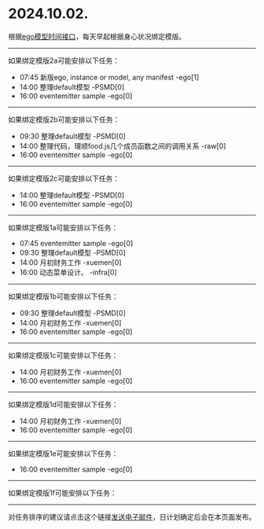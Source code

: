 # 2024.10.02.

根据[ego模型时间接口](https://gitee.com/hyg/blog/blob/master/timeflow.md)，每天早起根据身心状况绑定模版。

---
如果绑定模版2a可能安排以下任务：

- 07:45	新版ego, instance or model, any manifest -ego[1]
- 14:00	整理default模型 -PSMD[0]
- 16:00	eventemitter sample -ego[0]

---
如果绑定模版2b可能安排以下任务：

- 09:30	整理default模型 -PSMD[0]
- 14:00	整理代码，理顺food.js几个成员函数之间的调用关系 -raw[0]
- 16:00	eventemitter sample -ego[0]

---
如果绑定模版2c可能安排以下任务：

- 14:00	整理default模型 -PSMD[0]
- 16:00	eventemitter sample -ego[0]

---
如果绑定模版1a可能安排以下任务：

- 07:45	eventemitter sample -ego[0]
- 09:30	整理default模型 -PSMD[0]
- 14:00	月初财务工作 -xuemen[0]
- 16:00	动态菜单设计。 -infra[0]

---
如果绑定模版1b可能安排以下任务：

- 09:30	整理default模型 -PSMD[0]
- 14:00	月初财务工作 -xuemen[0]
- 16:00	eventemitter sample -ego[0]

---
如果绑定模版1c可能安排以下任务：

- 14:00	月初财务工作 -xuemen[0]
- 16:00	eventemitter sample -ego[0]

---
如果绑定模版1d可能安排以下任务：

- 14:00	月初财务工作 -xuemen[0]
- 16:00	eventemitter sample -ego[0]

---
如果绑定模版1e可能安排以下任务：

- 16:00	eventemitter sample -ego[0]

---
如果绑定模版1f可能安排以下任务：


---
对任务排序的建议请点击这个链接<a href="mailto:huangyg@mars22.com?subject=关于2024.10.02.任务排序的建议&body=date: 2024.10.02.%0D%0Afile: ../../blog/release/time/d.20241002.md%0D%0A---请勿修改邮件主题及以上内容---%0D%0A">发送电子邮件</a>，日计划确定后会在本页面发布。